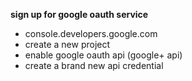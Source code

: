 **sign up for google oauth service**
- console.developers.google.com
- create a new project
- enable google oauth api (google+ api)
- create a brand new api credential